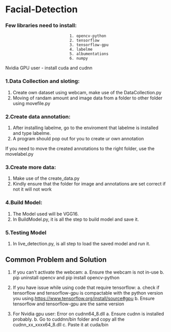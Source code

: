 # Facial-Detection

### Few libraries need to install:
                                1. opencv-python 
                                2. tensorflow 
                                3. tensorflow-gpu
                                4. labelme
                                5. albumentations
                                6. numpy

Nvidia GPU user - install cuda and cudnn 


### 1.Data Collection and sloting:

1. Create own dataset using webcam, make use of the DataCollection.py
2. Moving of randam amount and image data from a folder to other folder using movefile.py

### 2.Create data annotation:

1. After installing labelme, go to the enviroment that labelme is installed and type labelme.
2. A program should pop out for you to create ur own annotation

If you need to move the created annotations to the right folder, use the movelabel.py

### 3.Create more data:

1. Make use of the create_data.py
2. Kindly ensure that the folder for image and annotations are set correct if not it will not work

### 4.Build Model:

1. The Model used will be VGG16.
2. In BuildModel.py, it is all the step to build model and save it. 

### 5.Testing Model
1. In live_detection.py, is all step to load the saved model and run it.


## Common Problem and Solution

1. If you can't activate the webcam: 
a. Ensure the webcam is not in-use
b. pip uninstall opencv and pip install opencv-python

2. If you have issue while using code that require tensorflow:
a. check if tensorflow and tensorflow-gpu is compactable with the python version you using.https://www.tensorflow.org/install/source#gpu 
b. Ensure tensorflow and tensorflow-gpu are the same version

3. For Nvidia gpu user: Error on cudnn64_8.dll
a. Ensure cudnn is installed probably.
b. Go to cuddnn/bin folder and copy all the cudnn_xx_xxxx64_8.dll
c. Paste it at cuda/bin
                        
